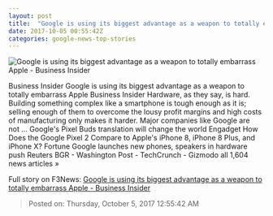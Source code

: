 ```yaml
---
layout: post
title:  "Google is using its biggest advantage as a weapon to totally embarrass Apple - Business Insider"
date: 2017-10-05 00:55:42Z
categories: google-news-top-stories
---
```


![Google is using its biggest advantage as a weapon to totally embarrass Apple - Business Insider](http://static2.businessinsider.de/image/59d58358f37c8d5de00ed227/google-is-using-its-biggest-advantage-as-a-weapon-to-totally-embarrass-apple.jpg)

Business Insider Google is using its biggest advantage as a weapon to totally embarrass Apple Business Insider Hardware, as they say, is hard. Building something complex like a smartphone is tough enough as it is; selling enough of them to overcome the lousy profit margins and high costs of manufacturing only makes it harder. Major companies like Google are not ... Google's Pixel Buds translation will change the world Engadget How Does the Google Pixel 2 Compare to Apple's iPhone 8, iPhone 8 Plus, and iPhone X? Fortune Google launches new phones, speakers in hardware push Reuters BGR - Washington Post - TechCrunch - Gizmodo all 1,604 news articles »


Full story on F3News: [Google is using its biggest advantage as a weapon to totally embarrass Apple - Business Insider](http://www.f3nws.com/n/zaAEND)

> Posted on: Thursday, October 5, 2017 12:55:42 AM
